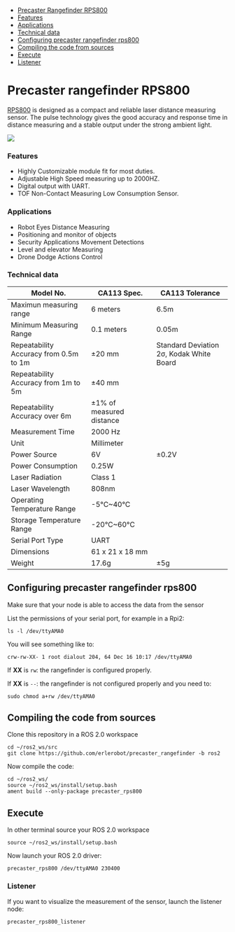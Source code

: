 - [Precaster Rangefinder RPS800](#precaster-rangefinder-rps800)
 - [Features](#features)
 - [Applications](#applications)
 - [Technical data](#technical-data)
- [Configuring precaster rangefinder rps800](#configuring-precaster-rangefinder-rps800)
- [Compiling the code from sources](#compiling-the-code-from-sources)
- [Execute](#execute)
 - [Listener](#listener)

# Precaster rangefinder RPS800

[RPS800](https://www.precaster.com.tw/predustrial/rps800/) is designed as a compact and reliable laser distance measuring sensor. The pulse technology gives the good accuracy and response time in distance measuring and a stable output under the strong ambient light.

![](https://www.precaster.com.tw/predustrial/wp-content/uploads/2016/08/RPS800_img4.png)

### Features

 - Highly Customizable module fit for most duties.
 - Adjustable High Speed measuring up to 2000HZ.
 - Digital output with UART.
 - TOF Non-Contact Measuring Low Consumption Sensor.

### Applications

 - Robot Eyes Distance Measuring
 - Positioning and monitor of objects
 - Security Applications Movement Detections
 - Level and elevator Measuring
 - Drone Dodge Actions Control

### Technical data

| Model No. | CA113 Spec. | CA113 Tolerance|
| --- | --- | --- |
| Maximun measuring range| 6 meters | 6.5m |
| Minimum Measuring Range|  0.1 meters | 0.05m|
|  Repeatability Accuracy from 0.5m to 1m |  ±20 mm|  Standard Deviation 2σ, Kodak White Board|
| Repeatability Accuracy from 1m to 5m | ±40 mm|
| Repeatability Accuracy over 6m	 | ±1% of measured distance | |
| Measurement Time | 2000 Hz| |
| Unit		| Millimeter| |
| Power Source		| 6V|  ±0.2V|
| Power Consumption		| 0.25W | |
| Laser Radiation		| Class 1| |
| Laser Wavelength		| 808nm| |
| Operating Temperature Range		| -5°C~40°C| |
| Storage Temperature Range		| -20°C~60°C| |
| Serial Port Type		| UART| | |
| Dimensions		| 61 x 21 x 18 mm| |
| Weight		| 17.6g| ±5g | |

## Configuring precaster rangefinder rps800

Make sure that your node is able to access the data from the sensor

List the permissions of your serial port, for example in a Rpi2:

```
ls -l /dev/ttyAMA0
```

You will see something like to:

```
crw-rw-XX- 1 root dialout 204, 64 Dec 16 10:17 /dev/ttyAMA0
```

If **XX** is `rw`: the rangefinder is configured properly.

If **XX** is `--`: the rangefinder is not configured properly and you need to:

```
sudo chmod a+rw /dev/ttyAMA0
```

## Compiling the code from sources

Clone this repository in a ROS 2.0 workspace

```
cd ~/ros2_ws/src
git clone https://github.com/erlerobot/precaster_rangefinder -b ros2
```
Now compile the code:
```
cd ~/ros2_ws/
source ~/ros2_ws/install/setup.bash
ament build --only-package precaster_rps800
```

## Execute

In other terminal source your ROS 2.0 workspace

```
source ~/ros2_ws/install/setup.bash
```

Now launch your ROS 2.0 driver:

```
precaster_rps800 /dev/ttyAMA0 230400
```

### Listener

If you want to visualize the measurement of the sensor, launch the listener node:

```
precaster_rps800_listener
```
